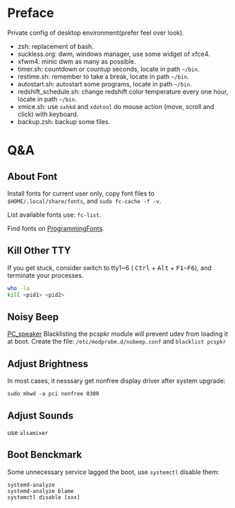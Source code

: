 # Preface

Private config of desktop environment(prefer feel over look).

- zsh: replacement of bash.
- suckless.org: dwm, windows manager, use some widget of xfce4.
- xfwm4: minic dwm as many as possible.
- timer.sh: countdown or countup seconds, locate in path `~/bin`.
- restime.sh: remember to take a break, locate in path `~/bin`.
- autostart.sh: autostart some programs, locate in path `~/bin`.
- redshift\_schedule.sh: change redshift color temperature every one hour, locate in path `~/bin`.
- xmice.sh: use `sxhkd` and `xdotool` do mouse action (move, scroll and click) with keyboard.
- backup.zsh: backup some files.

# Q&A

## About Font

Install fonts for current user only, copy font files to `$HOME/.local/share/fonts`, and `sudo fc-cache -f -v`.

List available fonts use: `fc-list`.

Find fonts on [ProgrammingFonts](https://www.programmingfonts.org/).

## Kill Other TTY

If you get stuck, consider switch to tty1~6 ( <kbd>Ctrl</kbd> + <kbd>Alt</kbd> + <kbd>F1~F6</kbd>), and terminate your processes.

```sh
who -la
kill <pid1> <pid2>
```

## Noisy Beep

[PC\_speaker](https://wiki.archlinux.org/title/PC_speaker#Globally)
Blacklisting the pcspkr module will prevent udev from loading it at boot. Create the file:
`/etc/modprobe.d/nobeep.conf` and `blacklist pcspkr`

## Adjust Brightness

In most cases, it nesssary get nonfree display driver after system upgrade:

```
sudo mhwd -a pci nonfree 0300
```

## Adjust Sounds

use `alsamixer`

## Boot Benckmark

Some unnecessary service lagged the boot, use `systemctl` disable them:

```
systemd-analyze
systemd-analyze blame
systemctl disable [xxx]
```
